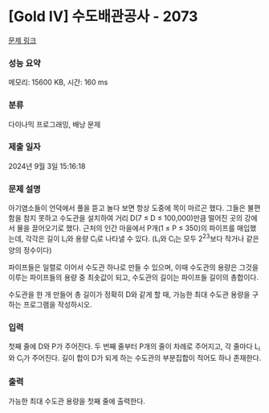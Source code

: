 # [Gold IV] 수도배관공사 - 2073 

[문제 링크](https://www.acmicpc.net/problem/2073) 

### 성능 요약

메모리: 15600 KB, 시간: 160 ms

### 분류

다이나믹 프로그래밍, 배낭 문제

### 제출 일자

2024년 9월 3일 15:16:18

### 문제 설명

<p>아기염소들이 언덕에서 풀을 뜯고 놀다 보면 항상 도중에 목이 마르곤 했다. 그들은 불편함을 참지 못하고 수도관을 설치하여 거리 D(7 ≤ D ≤ 100,000)만큼 떨어진 곳의 강에서 물을 끌어오기로 했다. 근처의 인간 마을에서 P개(1 ≤ P ≤ 350)의 파이프를 매입했는데, 각각은 길이 L<sub>i</sub>와 용량 C<sub>i</sub>로 나타낼 수 있다. (L<sub>i</sub>와 C<sub>i</sub>는 모두 2<sup>23</sup>보다 작거나 같은 양의 정수이다)</p>

<p>파이프들은 일렬로 이어서 수도관 하나로 만들 수 있으며, 이때 수도관의 용량은 그것을 이루는 파이프들의 용량 중 최솟값이 되고, 수도관의 길이는 파이프들 길이의 총합이다.</p>

<p>수도관을 한 개 만들어 총 길이가 정확히 D와 같게 할 때, 가능한 최대 수도관 용량을 구하는 프로그램을 작성하시오.</p>

### 입력 

 <p>첫째 줄에 D와 P가 주어진다. 두 번째 줄부터 P개의 줄이 차례로 주어지고, 각 줄마다 L<sub>i</sub>와 C<sub>i</sub>가 주어진다. 길이 합이 D가 되게 하는 수도관의 부분집합이 적어도 하나 존재한다.</p>

### 출력 

 <p>가능한 최대 수도관 용량을 첫째 줄에 출력한다.</p>

